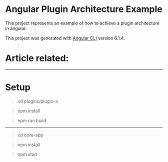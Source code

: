 # Angular Plugin Architecture Example
This project represents an example of how to achieve a plugin architecture in angular.

This project was generated with [Angular CLI](https://github.com/angular/angular-cli) version 6.1.4.

# Article related: 

-----

# Setup 
> cd plugins/plugin-a

> npm install

> npm run build

------

> cd core-app 

> npm install

> npm start
